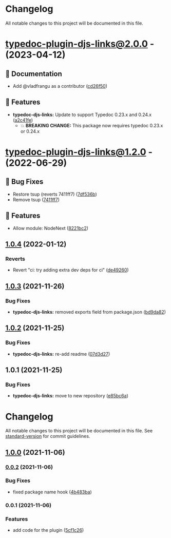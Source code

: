 # Changelog

All notable changes to this project will be documented in this file.

# [typedoc-plugin-djs-links@2.0.0](https://github.com/sapphiredev/documentation-plugins/compare/typedoc-plugin-djs-links@1.2.0...typedoc-plugin-djs-links@2.0.0) - (2023-04-12)

## 📝 Documentation

- Add @vladfrangu as a contributor ([cd26f50](https://github.com/sapphiredev/documentation-plugins/commit/cd26f50dffcd964a86bd0b0431615621a472dba7))

## 🚀 Features

- **typedoc-djs-links:** Update to support Typedoc 0.23.x and 0.24.x ([a2c41fe](https://github.com/sapphiredev/documentation-plugins/commit/a2c41fe4b508d55ff88faeb14657802ac64e45cf))
  - 💥 **BREAKING CHANGE:** This package now requires typedoc 0.23.x or 0.24.x

# [typedoc-plugin-djs-links@1.2.0](https://github.com/sapphiredev/documentation-plugins/compare/typedoc-plugin-djs-links@1.0.4...typedoc-plugin-djs-links@1.2.0) - (2022-06-29)

## 🐛 Bug Fixes

- Restore tsup (reverts 7411ff7) ([7df536b](https://github.com/sapphiredev/documentation-plugins/commit/7df536bd871b45d0cfa65816684bc691b4735bc0))
- Remove tsup ([7411ff7](https://github.com/sapphiredev/documentation-plugins/commit/7411ff79624eec777519a2a049c8d3f026871cac))

## 🚀 Features

- Allow module: NodeNext ([8221bc2](https://github.com/sapphiredev/documentation-plugins/commit/8221bc2668fd1ad9c2e80c3c6a1503ae27bfc632))

## [1.0.4](https://github.com/sapphiredev/documentation-plugins/compare/typedoc-plugin-djs-links@1.0.3...typedoc-plugin-djs-links@1.0.4) (2022-01-12)

### Reverts

-   Revert "ci: try adding extra dev deps for ci" ([de49260](https://github.com/sapphiredev/documentation-plugins/commit/de49260d4d8c4be4bb27d53f13472946e4cd3700))

## [1.0.3](https://github.com/sapphiredev/documentation-plugins/compare/typedoc-plugin-djs-links@1.0.2...typedoc-plugin-djs-links@1.0.3) (2021-11-26)

### Bug Fixes

-   **typedoc-djs-links:** removed exports field from package.json ([bd9da82](https://github.com/sapphiredev/documentation-plugins/commit/bd9da82ea889a5475b74e5874b9f44d59e9ba0dd))

## [1.0.2](https://github.com/sapphiredev/documentation-plugins/compare/typedoc-plugin-djs-links@1.0.1...typedoc-plugin-djs-links@1.0.2) (2021-11-25)

### Bug Fixes

-   **typedoc-djs-links:** re-add readme ([07d3d27](https://github.com/sapphiredev/documentation-plugins/commit/07d3d278d87c75f086ae1535325d7b47f3ffb09d))

## 1.0.1 (2021-11-25)

### Bug Fixes

-   **typedoc-djs-links:** move to new repository ([e85bc6a](https://github.com/sapphiredev/documentation-plugins/commit/e85bc6a74621fd0baec80610e1751c8842e646fc))

# Changelog

All notable changes to this project will be documented in this file. See [standard-version](https://github.com/conventional-changelog/standard-version) for commit guidelines.

## [1.0.0](https://github.com/sapphiredev/typedoc-plugin-djs-links/compare/v0.0.2...v1.0.0) (2021-11-06)

### [0.0.2](https://github.com/sapphiredev/typedoc-plugin-djs-links/compare/v0.0.1...v0.0.2) (2021-11-06)

### Bug Fixes

-   fixed package name hook ([4b483ba](https://github.com/sapphiredev/typedoc-plugin-djs-links/commit/4b483ba3010f625cb975655819f25e78a4411a8e))

### 0.0.1 (2021-11-06)

### Features

-   add code for the plugin ([5cf1c26](https://github.com/sapphiredev/typedoc-plugin-djs-links/commit/5cf1c262c9f9fa17ad2ff396b5f40dbd55ca6e94))
